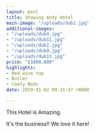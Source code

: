 ```yaml
---
layout: post
title: Showing Andy Hotel
main-image: "/uploads/dub1.jpg"
additional-images:
- "/uploads/dub4.jpg"
- "/uploads/dub11.jpg"
- "/uploads/dub2.jpg"
- "/uploads/dub9.jpg"
- "/uploads/dub13.jpg"
price: "£1000,000"
highlights:
- Red wine tap
- Butler
- Comfy Beds
date: 2019-01-02 09:31:47 +0000

---
```

This Hotel is Amazing.

It's the business!! We love it here!